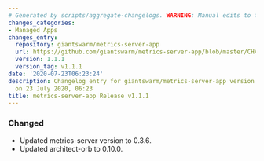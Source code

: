 ```yaml
---
# Generated by scripts/aggregate-changelogs. WARNING: Manual edits to this files will be overwritten.
changes_categories:
- Managed Apps
changes_entry:
  repository: giantswarm/metrics-server-app
  url: https://github.com/giantswarm/metrics-server-app/blob/master/CHANGELOG.md#111---2020-07-23
  version: 1.1.1
  version_tag: v1.1.1
date: '2020-07-23T06:23:24'
description: Changelog entry for giantswarm/metrics-server-app version 1.1.1, published
  on 23 July 2020, 06:23
title: metrics-server-app Release v1.1.1
---
```


### Changed
- Updated metrics-server version to 0.3.6.
- Updated architect-orb to 0.10.0.
